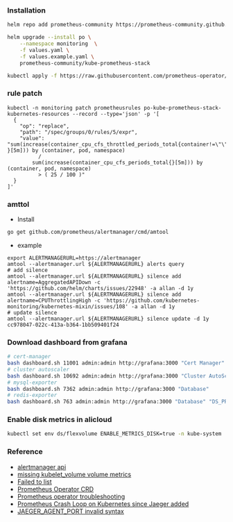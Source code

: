### Installation
```bash
helm repo add prometheus-community https://prometheus-community.github.io/helm-charts

helm upgrade --install po \
    --namespace monitoring  \
    -f values.yaml \
    -f values.example.yaml \
    prometheus-community/kube-prometheus-stack

kubectl apply -f https://raw.githubusercontent.com/prometheus-operator/prometheus-operator/master/example/prometheus-operator-crd/monitoring.coreos.com_probes.yaml
```        

### rule patch
```
kubectl -n monitoring patch prometheusrules po-kube-prometheus-stack-kubernetes-resources --record --type='json' -p '[
  {
    "op": "replace",
    "path": "/spec/groups/0/rules/5/expr",
    "value":  "sum(increase(container_cpu_cfs_throttled_periods_total{container!=\"\", }[5m])) by (container, pod, namespace)
          /
        sum(increase(container_cpu_cfs_periods_total{}[5m])) by (container, pod, namespace)
          > ( 25 / 100 )"
  }
]'
```

### amttol
* Install
```bash
go get github.com/prometheus/alertmanager/cmd/amtool
```
* example
```
export ALERTMANAGERURL=https://alertmanager
amtool --alertmanager.url ${ALERTMANAGERURL} alerts query
# add silence
amtool --alertmanager.url ${ALERTMANAGERURL} silence add alertname=AggregatedAPIDown -c 'https://github.com/helm/charts/issues/22948' -a allan -d 1y
amtool --alertmanager.url ${ALERTMANAGERURL} silence add alertname=CPUThrottlingHigh -c 'https://github.com/kubernetes-monitoring/kubernetes-mixin/issues/108' -a allan -d 1y
# update silence
amtool --alertmanager.url ${ALERTMANAGERURL} silence update -d 1y cc978047-022c-413a-b364-1bb509401f24
```

### Download dashboard from grafana
```bash
# cert-manager
bash dashboard.sh 11001 admin:admin http://grafana:3000 "Cert Manager"
# cluster autoscaler
bash dashboard.sh 10692 admin:admin http://grafana:3000 "Cluster AutoScaler"
# mysql-exporter
bash dashboard.sh 7362 admin:admin http://grafana:3000 "Database"
# redis-exporter
bash dashboard.sh 763 admin:admin http://grafana:3000 "Database" "DS_PROM"
```

### Enable disk metrics in alicloud
```bash
kubectl set env ds/flexvolume ENABLE_METRICS_DISK=true -n kube-system
```

### Reference
* [alertmanager api](https://raw.githubusercontent.com/prometheus/alertmanager/master/api/v2/openapi.yaml)
* [missing kubelet_volume volume metrics](https://github.com/rook/rook/issues/1659)
* [Failed to list](https://github.com/prometheus-operator/prometheus-operator/issues/3542)
* [Prometheus Operator CRD](https://github.com/prometheus-operator/prometheus-operator/blob/master/example/prometheus-operator-crd/monitoring.coreos.com_alertmanagers.yaml)
* [Prometheus operator troubleshooting](https://github.com/coreos/prometheus-operator/blob/master/Documentation/troubleshooting.md#overview-of-servicemonitor-tagging-and-related-elements)
* [Prometheus Crash Loop on Kubernetes since Jaeger added](https://github.com/prometheus/prometheus/issues/7286)
* [JAEGER_AGENT_PORT invalid syntax](https://github.com/helm/charts/issues/22769)
